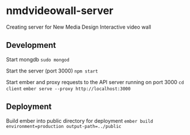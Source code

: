 # nmdvideowall-server
Creating server for New Media Design Interactive video wall

## Development
Start mongdb
`sudo mongod`

Start the server (port 3000)
`npm start`

Start ember and proxy requests to the API server running on port 3000
`cd client`
`ember serve --proxy http://localhost:3000`

## Deployment
Build ember into public directory for deployment
`ember build environment=production output-path=../public`